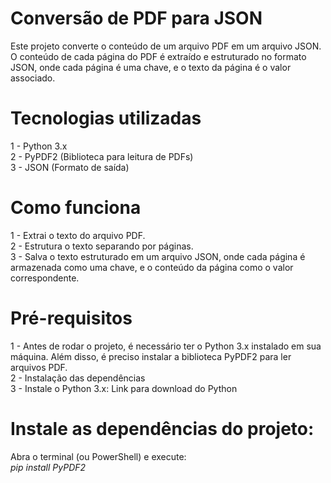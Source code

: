 # Conversão de PDF para JSON

Este projeto converte o conteúdo de um arquivo PDF em um arquivo JSON. O conteúdo de cada página do PDF é extraído e estruturado no formato JSON, onde cada página é uma chave, e o texto da página é o valor associado.

# Tecnologias utilizadas

1 - Python 3.x <br>
2 - PyPDF2 (Biblioteca para leitura de PDFs)<br>
3 - JSON (Formato de saída)<br>

# Como funciona

1 - Extrai o texto do arquivo PDF.<br>
2 - Estrutura o texto separando por páginas.<br>
3 - Salva o texto estruturado em um arquivo JSON, onde cada página é armazenada como uma chave, e o conteúdo da página como o valor correspondente.<br>

# Pré-requisitos

1 - Antes de rodar o projeto, é necessário ter o Python 3.x instalado em sua máquina. Além disso, é preciso instalar a biblioteca PyPDF2 para ler arquivos PDF.<br>
2 - Instalação das dependências<br>
3 - Instale o Python 3.x: Link para download do Python<br>

# Instale as dependências do projeto:

Abra o terminal (ou PowerShell) e execute:<br>
 *pip install PyPDF2*
